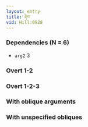 ```yaml
---
layout: entry
title: རྡེབ་
vid: Hill:0928
---
```

### Dependencies (N = 6)
* `arg2` 3


### Overt 1-2


### Overt 1-2-3


### With oblique arguments


### With unspecified obliques
